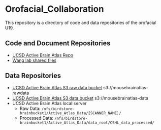# Orofacial_Collaboration

This repository is a directory of code and data repositories of the orofacial U19.

## Code and Document Repositories

* [UCSD Active Brain Atlas Repo](https://github.com/ActiveBrainAtlas/MouseBrainAtlas_dev)
* [Wang lab shared files](https://github.com/wanglab-duke/Orofacial_U19_Shared_Files)

## Data Repositories

* [UCSD Active Brain Atlas S3 raw data bucket](https://s3.console.aws.amazon.com/s3/buckets/mousebrainatlas-rawdata/?region=us-east-1&tab=overview)  s3://mousebrainatlas-rawdata
* [UCSD Active Brain Atlas S3 data bucket](https://s3.console.aws.amazon.com/s3/buckets/mousebrainatlas-data/?region=us-east-1&tab=overview)  s3://mousebrainatlas-data
* UCSD Active Brain Atlas local server
    * Raw Data: `/nfs/birdstore-brainbucket1/Active_Atlas_Data/[SCANNER_NAME]/`
    * Processed Data: `/nfs/birdstore-brainbucket1/Active_Atlas_Data/data_root/CSHL_data_processed/`
